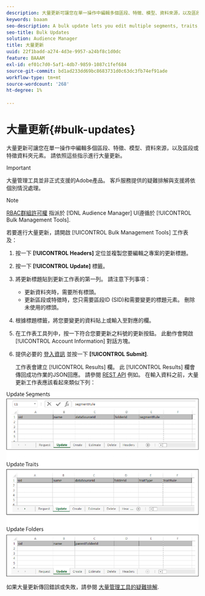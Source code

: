 ```yaml
---
description: 大量更新可讓您在單一操作中編輯多個區段、特徵、模型、資料來源，以及區段或特徵資料夾元素。 請依照這些指示進行大量更新。
keywords: baaam
seo-description: A bulk update lets you edit multiple segments, traits, models, data sources, and segment or trait folder elements in a single operation. Follow these instructions to make bulk updates.
seo-title: Bulk Updates
solution: Audience Manager
title: 大量更新
uuid: 22f1badd-a274-4d3e-9957-a24bf8c1d0dc
feature: BAAAM
exl-id: ef01c7d0-5af1-4db7-9859-1087c1fef684
source-git-commit: bd1ad233dd69bc8683731d0c63dc3fb74ef91ade
workflow-type: tm+mt
source-wordcount: '268'
ht-degree: 1%

---
```


# 大量更新{#bulk-updates}

大量更新可讓您在單一操作中編輯多個區段、特徵、模型、資料來源，以及區段或特徵資料夾元素。 請依照這些指示進行大量更新。

>[!IMPORTANT]
>
>大量管理工具並非正式支援的Adobe產品。 客戶服務提供的疑難排解與支援將依個別情況處理。

<!-- 

t_bulk_updates.xml

 -->

>[!NOTE]
>
>[RBAC群組許可權](../../features/administration/administration-overview.md) 指派於 [!DNL Audience Manager] UI遵循於 [!UICONTROL Bulk Management Tools].

若要進行大量更新，請開啟 [!UICONTROL Bulk Management Tools] 工作表及：

1. 按一下 **[!UICONTROL Headers]** 定位並複製您要編輯之專案的更新標題。
2. 按一下 **[!UICONTROL Update]** 標籤。
3. 將更新標題貼到更新工作表的第一列。 請注意下列事項：

   * 更新資料夾時，需要所有標頭。
   * 更新區段或特徵時，您只需要區段ID (SID)和需要變更的標題元素。 刪除未使用的標頭。

4. 根據標題標籤，將您要變更的資料貼上或輸入至對應的欄。
5. 在工作表工具列中，按一下符合您要更新之料號的更新按鈕。
此動作會開啟 [!UICONTROL Account Information] 對話方塊。

6. 提供必要的 [登入資訊](../../reference/bulk-management-tools/bulk-management-intro.md#auth-reqs) 並按一下 **[!UICONTROL Submit]**.

   工作表會建立 [!UICONTROL Results] 欄。 此 [!UICONTROL Results] 欄會傳回成功作業的JSON回應。 請參閱 [REST API](../../api/rest-api-main/rest-api-main.md) 例如。 在輸入資料之前，大量更新工作表應該看起來類似下列：

![](assets/update.png)

如果大量更新傳回錯誤或失敗，請參閱 [大量管理工具的疑難排解](../../reference/bulk-management-tools/bulk-troubleshooting.md).
